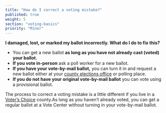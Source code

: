 ```yaml
---
title: "How do I correct a voting mistake?"
published: true
weight: 5
section: "voting-basics"
priority: "Minor"
---
```


**I damaged, lost, or marked my ballot incorrectly. What do I do to fix this?**  

- You can get a new ballot **as long as you have not already cast (voted) your ballot.**  
- **If you vote in-person** ask a poll worker for a new ballot.  
- **If you have your vote-by-mail ballot,** you can turn it in and request a new ballot either at your [county elections office](#menu-item-contact-county-election-office) or polling place.   
- **If you do not have your original vote-by-mail ballot** you can vote using a provisional ballot.

The process to correct a voting mistake is a little different if you live in a [Voter’s Choice](#menu-item-big-changes-in-27-voters-choice-counties) county.As long as you haven’t already voted, you can get a regular ballot at a Vote Center without turning in your vote-by-mail ballot. 
